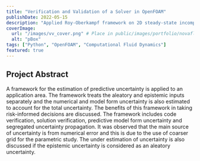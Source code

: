 ```yaml
---
title: "Verification and Validation of a Solver in OpenFOAM"
publishDate: 2022-05-15
description: "Applied Roy-Oberkampf framework on 2D steady-state incompressible laminar flow solver of OpenFOAM"
coverImage:
  url: "/images/vv_cover.png" # Place in public/images/portfolio/novaflow/
  alt: "pBox"
tags: ["Python", "OpenFOAM", "Computational Fluid Dynamics"]
featured: true
---
```


## Project Abstract
A framework for the estimation of predictive uncertainty is applied to an application area. The framework treats the aleatory and epistemic inputs separately and the numerical and model form uncertainty is also estimated to account for the total uncertainty. The benefits of this framework in taking risk-informed decisions are discussed. The framework includes code verification, solution verification, predictive model form uncertainty and segregated uncertainty propagation. It was observed that the main source of uncertainty is from numerical error and this is due to the use of coarser grid for the parametric study. The under estimation of uncertainty is also discussed if the epistemic uncertainty is considered as an aleatory uncertainty.